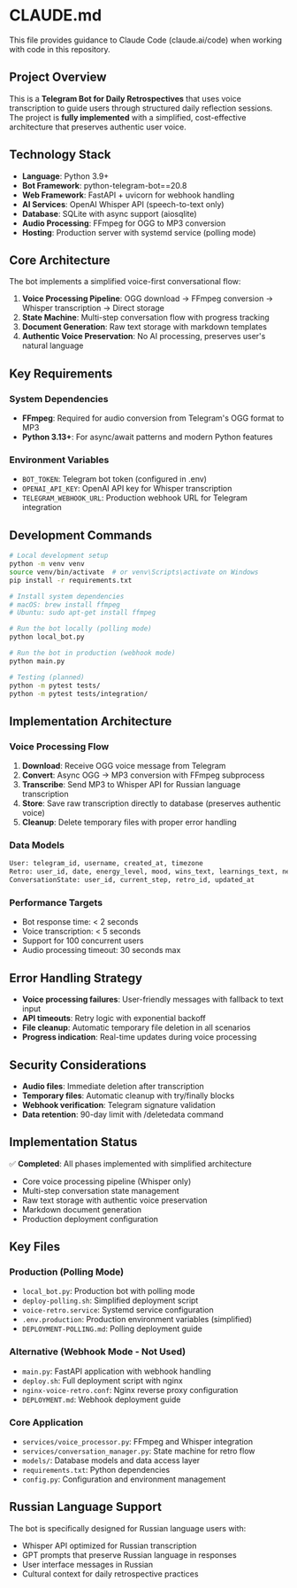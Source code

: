 # CLAUDE.md

This file provides guidance to Claude Code (claude.ai/code) when working with code in this repository.

## Project Overview

This is a **Telegram Bot for Daily Retrospectives** that uses voice transcription to guide users through structured daily reflection sessions. The project is **fully implemented** with a simplified, cost-effective architecture that preserves authentic user voice.

## Technology Stack

- **Language**: Python 3.9+
- **Bot Framework**: python-telegram-bot==20.8
- **Web Framework**: FastAPI + uvicorn for webhook handling
- **AI Services**: OpenAI Whisper API (speech-to-text only)
- **Database**: SQLite with async support (aiosqlite)
- **Audio Processing**: FFmpeg for OGG to MP3 conversion
- **Hosting**: Production server with systemd service (polling mode)

## Core Architecture

The bot implements a simplified voice-first conversational flow:

1. **Voice Processing Pipeline**: OGG download → FFmpeg conversion → Whisper transcription → Direct storage
2. **State Machine**: Multi-step conversation flow with progress tracking
3. **Document Generation**: Raw text storage with markdown templates
4. **Authentic Voice Preservation**: No AI processing, preserves user's natural language

## Key Requirements

### System Dependencies
- **FFmpeg**: Required for audio conversion from Telegram's OGG format to MP3
- **Python 3.13+**: For async/await patterns and modern Python features

### Environment Variables
- `BOT_TOKEN`: Telegram bot token (configured in .env)
- `OPENAI_API_KEY`: OpenAI API key for Whisper transcription
- `TELEGRAM_WEBHOOK_URL`: Production webhook URL for Telegram integration

## Development Commands

```bash
# Local development setup
python -m venv venv
source venv/bin/activate  # or venv\Scripts\activate on Windows
pip install -r requirements.txt

# Install system dependencies
# macOS: brew install ffmpeg
# Ubuntu: sudo apt-get install ffmpeg

# Run the bot locally (polling mode)
python local_bot.py

# Run the bot in production (webhook mode)
python main.py

# Testing (planned)
python -m pytest tests/
python -m pytest tests/integration/
```

## Implementation Architecture

### Voice Processing Flow
1. **Download**: Receive OGG voice message from Telegram
2. **Convert**: Async OGG → MP3 conversion with FFmpeg subprocess
3. **Transcribe**: Send MP3 to Whisper API for Russian language transcription
4. **Store**: Save raw transcription directly to database (preserves authentic voice)
5. **Cleanup**: Delete temporary files with proper error handling

### Data Models
```python
User: telegram_id, username, created_at, timezone
Retro: user_id, date, energy_level, mood, wins_text, learnings_text, next_actions_text, mits_text, experiment_text
ConversationState: user_id, current_step, retro_id, updated_at
```

### Performance Targets
- Bot response time: < 2 seconds
- Voice transcription: < 5 seconds
- Support for 100 concurrent users
- Audio processing timeout: 30 seconds max

## Error Handling Strategy

- **Voice processing failures**: User-friendly messages with fallback to text input
- **API timeouts**: Retry logic with exponential backoff
- **File cleanup**: Automatic temporary file deletion in all scenarios
- **Progress indication**: Real-time updates during voice processing

## Security Considerations

- **Audio files**: Immediate deletion after transcription
- **Temporary files**: Automatic cleanup with try/finally blocks
- **Webhook verification**: Telegram signature validation
- **Data retention**: 90-day limit with /deletedata command

## Implementation Status

✅ **Completed**: All phases implemented with simplified architecture
- Core voice processing pipeline (Whisper only)
- Multi-step conversation state management
- Raw text storage with authentic voice preservation
- Markdown document generation
- Production deployment configuration

## Key Files

### Production (Polling Mode)
- `local_bot.py`: Production bot with polling mode
- `deploy-polling.sh`: Simplified deployment script
- `voice-retro.service`: Systemd service configuration
- `.env.production`: Production environment variables (simplified)
- `DEPLOYMENT-POLLING.md`: Polling deployment guide

### Alternative (Webhook Mode - Not Used)
- `main.py`: FastAPI application with webhook handling
- `deploy.sh`: Full deployment script with nginx
- `nginx-voice-retro.conf`: Nginx reverse proxy configuration
- `DEPLOYMENT.md`: Webhook deployment guide

### Core Application
- `services/voice_processor.py`: FFmpeg and Whisper integration
- `services/conversation_manager.py`: State machine for retro flow
- `models/`: Database models and data access layer
- `requirements.txt`: Python dependencies
- `config.py`: Configuration and environment management

## Russian Language Support

The bot is specifically designed for Russian language users with:
- Whisper API optimized for Russian transcription
- GPT prompts that preserve Russian language in responses
- User interface messages in Russian
- Cultural context for daily retrospective practices